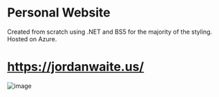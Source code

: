 # Personal Website
Created from scratch using .NET and BS5 for the majority of the styling.
Hosted on Azure.

# https://jordanwaite.us/

![image](https://user-images.githubusercontent.com/43104679/192120812-89bae6d5-e7fc-4174-b6b3-d7becd8a8137.png)
